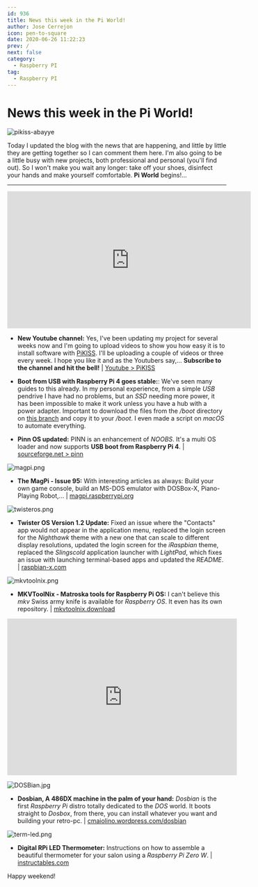 ```yaml
---
id: 936
title: News this week in the Pi World!
author: Jose Cerrejon
icon: pen-to-square
date: 2020-06-26 11:22:23
prev: /
next: false
category:
  - Raspberry PI
tag:
  - Raspberry PI
---
```


# News this week in the Pi World!

![pikiss-abayye](/images/2020/06/pikiss-abayye.png)

Today I updated the blog with the news that are happening, and little by little they are getting together so I can comment them here. I'm also going to be a little busy with new projects, both professional and personal (you'll find out). So I won't make you wait any longer: take off your shoes, disinfect your hands and make yourself comfortable. **Pi World** begins!...

- - -
<iframe width="560" height="315" src="https://www.youtube.com/embed/j4kMqi3hamY" frameborder="0" allow="accelerometer; autoplay; encrypted-media; gyroscope; picture-in-picture" allowfullscreen></iframe>


* **New Youtube channel:** Yes, I've been updating my project for several weeks now and I'm going to upload videos to show you how easy it is to install software with [PiKISS](https://github.com/jmcerrejon/PiKISS). I'll be uploading a couple of videos or three every week. I hope you like it and as the Youtubers say,... **Subscribe to the channel and hit the bell!** | [Youtube > PiKISS](https://www.youtube.com/watch?v=j4kMqi3hamY&list=PLXhElW3ALmWh8p0mn1ZECawkKyF8QzNNP)

* **Boot from USB with Raspberry Pi 4 goes stable:**: We've seen many guides to this already. In my personal experience, from a simple *USB* pendrive I have had no problems, but an *SSD* needing more power, it has been impossible to make it work unless you have a hub with a power adapter. Important to download the files from the */boot* directory on [this branch](https://github.com/raspberrypi/firmware/tree/a6c9b6b48ce86ef2527586a50760d52f1b33f642) and copy it to your */boot*. I even made a script on *macOS* to automate everything.

* **Pinn OS updated:** PINN is an enhancement of *NOOBS*. It's a multi OS loader and now supports **USB boot from Raspberry Pi 4**. | [sourceforge.net > pinn](https://sourceforge.net/projects/pinn/)

![magpi.png](/images/2020/06/magpi.png)

* **The MagPi - Issue 95:** With interesting articles as always: Build your own game console, build an MS-DOS emulator with DOSBox-X, Piano-Playing Robot,...  | [magpi.raspberrypi.org](https://magpi.raspberrypi.org/issues/95)

![twisteros.png](/images/2020/06/twisteros.png)

* **Twister OS Version 1.2 Update:** Fixed an issue where the "Contacts" app would not appear in the application menu, replaced the login screen for the *Nighthawk* theme with a new one that can scale to different display resolutions, updated the login screen for the *iRaspbian* theme, replaced the *Slingscold* application launcher with *LightPad*, which fixes an issue with launching terminal-based apps and updated the *README*. | [raspbian-x.com](https://raspbian-x.com/)

![mkvtoolnix.png](/images/2020/06/mkvtoolnix.png)

* **MKVToolNix - Matroska tools for Raspberry Pi OS:** I can't believe this  *mkv* Swiss army knife is available for *Raspberry OS*. It even has its own repository. | [mkvtoolnix.download](https://mkvtoolnix.download/downloads.html#raspbian)

<iframe width="528" height="360" src="https://www.youtube.com/embed/wXaCJ0RlmuE" frameborder="0" allow="accelerometer; autoplay; encrypted-media; gyroscope; picture-in-picture" allowfullscreen></iframe>

![DOSBian.jpg](/images/2020/06/DOSBian.jpg)

* **Dosbian, A 486DX machine in the palm of your hand:** *Dosbian* is the first *Raspberry Pi* distro totally dedicated to the *DOS* world. It boots straight to *Dosbox*, from there, you can install whatever you want and building your retro-pc. | [cmaiolino.wordpress.com/dosbian](https://cmaiolino.wordpress.com/dosbian/)

![term-led.png](/images/2020/06/term-led.png)

* **Digital RPi LED Thermometer:** Instructions on how to assemble a beautiful thermometer for your salon using a *Raspberry Pi Zero W*. | [instructables.com](https://www.instructables.com/id/Digital-RPi-LED-Thermometer/)



 

Happy weekend!

